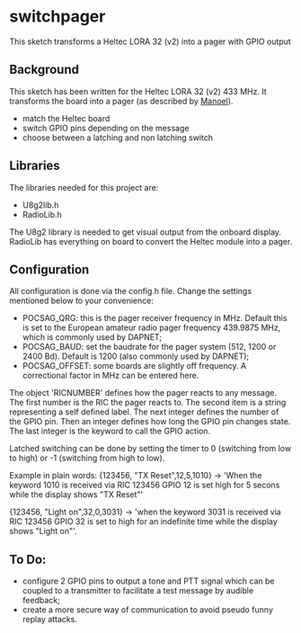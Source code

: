 # switchpager
This sketch transforms a Heltec LORA 32 (v2) into a pager with GPIO output

## Background
This sketch has been written for the Heltec LORA 32 (v2) 433 MHz. It transforms the board into a pager (as described by [Manoel](https://github.com/pe2kmv/ESP32-Pocsag-Pager/tree/main/Arduino%20Sketch/ESP32_Pager_ProofOfConcept)).
- match the Heltec board
- switch GPIO pins depending on the message
- choose between a latching and non latching switch

## Libraries
The libraries needed for this project are:
- U8g2lib.h
- RadioLib.h

The U8g2 library is needed to get visual output from the onboard display. RadioLib has everything on board to convert the Heltec module into a pager.

## Configuration
All configuration is done via the config.h file. Change the settings mentioned below to your convenience:
+ POCSAG_QRG: this is the pager receiver frequency in MHz. Default this is set to the European amateur radio pager frequency 439.9875 MHz, which is commonly used by DAPNET;
+ POCSAG_BAUD: set the baudrate for the pager system (512, 1200 or 2400 Bd). Default is 1200 (also commonly used by DAPNET);
+ POCSAG_OFFSET: some boards are slightly off frequency. A correctional factor in MHz can be entered here.

The object 'RICNUMBER' defines how the pager reacts to any message. The first number is the RIC the pager reacts to. The second item is a string representing a self defined label. The next integer defines the number of the GPIO pin. Then an integer defines how long the GPIO pin changes state. The last integer is the keyword to call the GPIO action.

Latched switching can be done by setting the timer to 0 (switching from low to high) or -1 (switching from high to low).

Example in plain words:
{123456, "TX Reset",12,5,1010} -> 'When the keyword 1010 is received via RIC 123456 GPIO 12 is set high for 5 secons while the display shows "TX Reset"'

{123456, "Light on",32,0,3031} -> 'when the keyword 3031 is received via RIC 123456 GPIO 32 is set to high for an indefinite time while the display shows "Light on"'.

## To Do:
+ configure 2 GPIO pins to output a tone and PTT signal which can be coupled to a transmitter to facilitate a test message by audible feedback;
+ create a more secure way of communication to avoid pseudo funny replay attacks.

